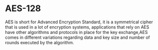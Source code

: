 # AES-128
AES is short for Advanced Encryption Standard, it is a symmetrical cipher that is used in a lot of encryption systems, applications that rely on AES have other algorithms and protocols in place for the key exchange,AES comes in different variations regarding data and key size and number of rounds executed by the algorithm.
